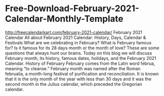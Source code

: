 # Free-Download-February-2021-Calendar-Monthly-Template
http://freecalendarkart.com/february-2021-calendar/ February 2021 Calendar All about February 2021 Calendar: History, Days, Calendar &amp; Festivals  What are we celebrating in February? What is February famous for? Is it famous for its 28 days month or the month of love? These are some questions that always hunt our brains. Today on this blog we will discuss February month, its history, famous dates, holidays, and the February 2021 Calendar.  History of February  February comes from the Latin word februa, meaning “to cleanse.” February month was named after the Roman februalia, a month-long festival of purification and reconciliation.  It is known that it is the only month of the year with less than 30 days and it was the second month in the Julius calendar, which preceded the Gregorian calendar.
